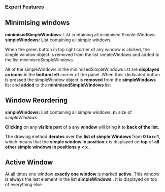 ### Expert Features

## Minimising windows

**minimisedSimpleWindows**: List containing all minimised Simple Windows
**simpleWindows:** List containing all simple windows.

When the green button in top right corner of any window is clicked, the simple window object is removed from the list simpleWindows and added to the list minimisedSimpleWindows. 

All of the simpleWindows in the minimisedSimpleWindows list are **displayed as icons** in the **bottom left** corner of the panel. When their dedicated button is pressed the simpleWindow object is **removed** from the **simpleWindows** list and **added** to the **minimisedSimpleWindows** list 


## Window Reordering 

**simpleWindows:** List containing all simple windows.
**n:**  size of *simpleWindows*

**Clicking** on any **visible part** of a any **window** will bring it to **back of the list**. 

The drawing method **iterates** over the **list of simple Windows** from **0 to n-1**, which means that the **simple window in position x** is displayed on **top** of **all other simple windows in positions y < x** .


## Active Window 

At all times one window **exactly one window** is marked **active**. This window is always the last element in the list **simpleWindows** .  It is displayed on top of everything else 